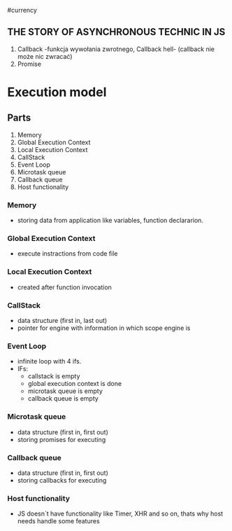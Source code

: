 #currency

## THE STORY OF ASYNCHRONOUS TECHNIC IN JS
1. Callback -funkcja wywołania zwrotnego,
 Callback hell- (callback nie może nic zwracać)
2. Promise


# Execution model
## Parts
1. Memory
2. Global Execution Context
3. Local Execution Context
4. CallStack
5. Event Loop
6. Microtask queue
7. Callback queue
8. Host functionality
### Memory
- storing data from application like variables, function declararion.
### Global Execution Context
- execute instractions from code file
### Local Execution Context
- created after function invocation
### CallStack
- data structure (first in, last out)
- pointer for engine with information in which scope engine is
### Event Loop
- infinite loop with 4 ifs.
- IFs:
  - callstack is empty
  - global execution context is done
  - microtask queue is empty
  - callback queue is empty
### Microtask queue
- data structure (first in, first out)
- storing promises for executing
### Callback queue
- data structure (first in, first out)
- storing callbacks for executing
### Host functionality
- JS doesn`t have functionality like Timer, XHR and so on, thats why host needs handle some features